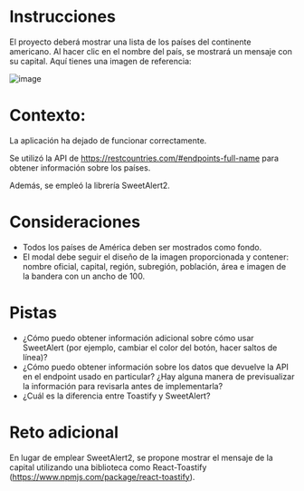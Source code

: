 # Instrucciones

El proyecto deberá mostrar una lista de los países del continente americano. Al hacer clic en el nombre del país, se mostrará un mensaje con su capital. Aquí tienes una imagen de referencia:


![image](https://github.com/iGeek0/prueba-tecnica-fullstack-v2/assets/11724234/18947350-25e5-40e4-8c13-cf0a66cfb558)


# Contexto: 

La aplicación ha dejado de funcionar correctamente.

Se utilizó la API de https://restcountries.com/#endpoints-full-name para obtener información sobre los países.

Además, se empleó la librería SweetAlert2.

# Consideraciones

- Todos los países de América deben ser mostrados como fondo.
- El modal debe seguir el diseño de la imagen proporcionada y contener: nombre oficial, capital, región, subregión, población, área e imagen de la bandera con un ancho de 100.


# Pistas

- ¿Cómo puedo obtener información adicional sobre cómo usar SweetAlert (por ejemplo, cambiar el color del botón, hacer saltos de línea)?
- ¿Cómo puedo obtener información sobre los datos que devuelve la API en el endpoint usado en particular? ¿Hay alguna manera de previsualizar la información para revisarla antes de implementarla?
- ¿Cuál es la diferencia entre Toastify y SweetAlert?

# Reto adicional

En lugar de emplear SweetAlert2, se propone mostrar el mensaje de la capital utilizando una biblioteca como React-Toastify (https://www.npmjs.com/package/react-toastify).
